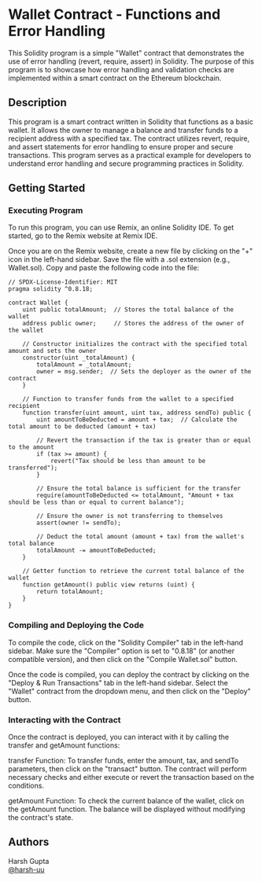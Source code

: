# Wallet Contract - Functions and Error Handling
This Solidity program is a simple "Wallet" contract that demonstrates the use of error handling (revert, require, assert) in Solidity. The purpose of this program is to showcase how error handling and validation checks are implemented within a smart contract on the Ethereum blockchain.

## Description
This program is a smart contract written in Solidity that functions as a basic wallet. It allows the owner to manage a balance and transfer funds to a recipient address with a specified tax. The contract utilizes revert, require, and assert statements for error handling to ensure proper and secure transactions. This program serves as a practical example for developers to understand error handling and secure programming practices in Solidity.

## Getting Started
### Executing Program
To run this program, you can use Remix, an online Solidity IDE. To get started, go to the Remix website at Remix IDE.

Once you are on the Remix website, create a new file by clicking on the "+" icon in the left-hand sidebar. Save the file with a .sol extension (e.g., Wallet.sol). Copy and paste the following code into the file:

```solidity
// SPDX-License-Identifier: MIT
pragma solidity ^0.8.18;

contract Wallet {
    uint public totalAmount;  // Stores the total balance of the wallet
    address public owner;     // Stores the address of the owner of the wallet

    // Constructor initializes the contract with the specified total amount and sets the owner
    constructor(uint _totalAmount) {
        totalAmount = _totalAmount;
        owner = msg.sender;  // Sets the deployer as the owner of the contract
    }

    // Function to transfer funds from the wallet to a specified recipient
    function transfer(uint amount, uint tax, address sendTo) public {
        uint amountToBeDeducted = amount + tax;  // Calculate the total amount to be deducted (amount + tax)
        
        // Revert the transaction if the tax is greater than or equal to the amount
        if (tax >= amount) {
            revert("Tax should be less than amount to be transferred");
        }
        
        // Ensure the total balance is sufficient for the transfer
        require(amountToBeDeducted <= totalAmount, "Amount + tax should be less than or equal to current balance");
        
        // Ensure the owner is not transferring to themselves
        assert(owner != sendTo);
        
        // Deduct the total amount (amount + tax) from the wallet's total balance
        totalAmount -= amountToBeDeducted;
    }

    // Getter function to retrieve the current total balance of the wallet
    function getAmount() public view returns (uint) {
        return totalAmount;
    }
}

```
### Compiling and Deploying the Code
To compile the code, click on the "Solidity Compiler" tab in the left-hand sidebar. Make sure the "Compiler" option is set to "0.8.18" (or another compatible version), and then click on the "Compile Wallet.sol" button.

Once the code is compiled, you can deploy the contract by clicking on the "Deploy & Run Transactions" tab in the left-hand sidebar. Select the "Wallet" contract from the dropdown menu, and then click on the "Deploy" button.

### Interacting with the Contract
Once the contract is deployed, you can interact with it by calling the transfer and getAmount functions:

transfer Function: To transfer funds, enter the amount, tax, and sendTo parameters, then click on the "transact" button. The contract will perform necessary checks and either execute or revert the transaction based on the conditions.

getAmount Function: To check the current balance of the wallet, click on the getAmount function. The balance will be displayed without modifying the contract's state.

## Authors
Harsh Gupta  
[@harsh-uu](https://github.com/harsh-uu)
